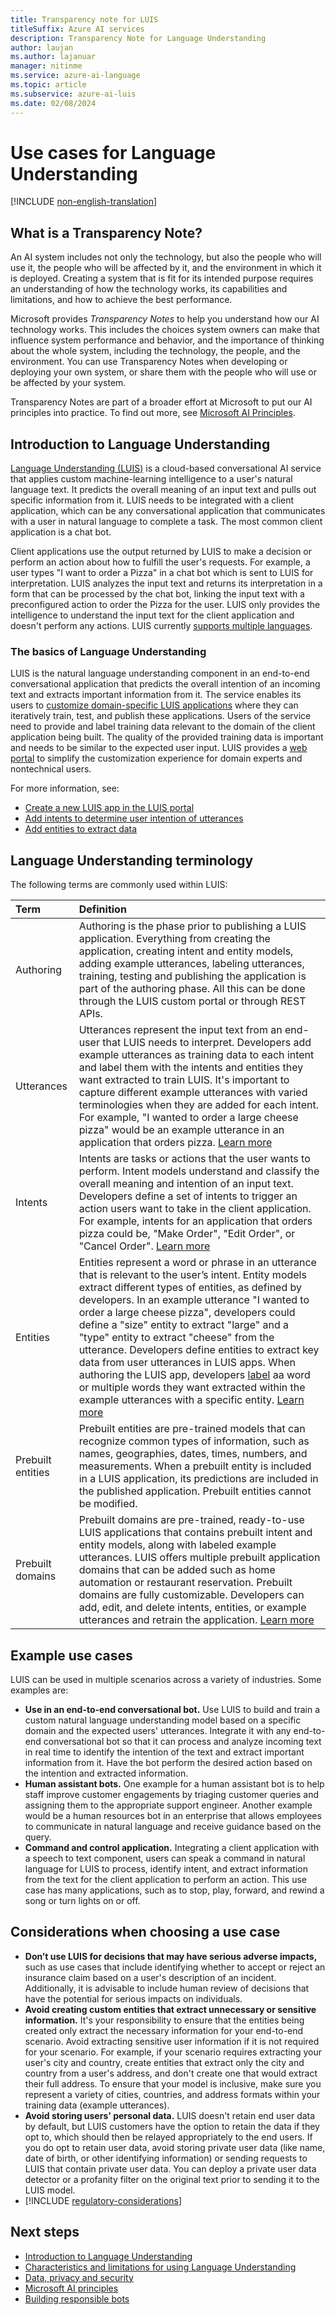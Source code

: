 ```yaml
---
title: Transparency note for LUIS
titleSuffix: Azure AI services
description: Transparency Note for Language Understanding
author: laujan
ms.author: lajanuar
manager: nitinme
ms.service: azure-ai-language
ms.topic: article
ms.subservice: azure-ai-luis
ms.date: 02/08/2024
---
```


# Use cases for Language Understanding

[!INCLUDE [non-english-translation](../includes/non-english-translation.md)]

## What is a Transparency Note?

An AI system includes not only the technology, but also the people who will use it, the people who will be affected by it, and the environment in which it is deployed. Creating a system that is fit for its intended purpose requires an understanding of how the technology works, its capabilities and limitations, and how to achieve the best performance.

Microsoft provides *Transparency Notes* to help you understand how our AI technology works. This includes the choices system owners can make that influence system performance and behavior, and the importance of thinking about the whole system, including the technology, the people, and the environment. You can use Transparency Notes when developing or deploying your own system, or share them with the people who will use or be affected by your system.

Transparency Notes are part of a broader effort at Microsoft to put our AI principles into practice. To find out more, see [Microsoft AI Principles](https://www.microsoft.com/ai/responsible-ai).

## Introduction to Language Understanding

[Language Understanding (LUIS)](/azure/ai-services/luis/what-is-luis) is a cloud-based conversational AI service that applies custom machine-learning intelligence to a user's natural language text. It predicts the overall meaning of an input text and pulls out specific information from it. LUIS needs to be integrated with a client application, which can be any conversational application that communicates with a user in natural language to complete a task. The most common client application is a chat bot.

Client applications use the output returned by LUIS to make a decision or perform an action about how to fulfill the user's requests. For example, a user types "I want to order a Pizza" in a chat bot which is sent to LUIS for interpretation. LUIS analyzes the input text and returns its interpretation in a form that can be processed by the chat bot, linking the input text with a preconfigured action to order the Pizza for the user. LUIS only provides the intelligence to understand the input text for the client application and doesn't perform any actions. LUIS currently [supports multiple languages](/azure/ai-services/luis/luis-language-support).

### The basics of Language Understanding

LUIS is the natural language understanding component in an end-to-end conversational application that predicts the overall intention of an incoming text and extracts important information from it. The service enables its users to [customize domain-specific LUIS applications](/azure/ai-services/luis/concepts/application-design) where they can iteratively train, test, and publish these applications. Users of the service need to provide and label training data relevant to the domain of the client application being built. The quality of the provided training data is important and needs to be similar to the expected user input. LUIS provides a [web portal](https://www.luis.ai) to simplify the customization experience for domain experts and nontechnical users.

For more information, see:

- [Create a new LUIS app in the LUIS portal](/azure/ai-services/luis/how-to/sign-in)
- [Add intents to determine user intention of utterances](/azure/ai-services/luis/how-to/intents)
- [Add entities to extract data](/azure/ai-services/luis/how-to/entities)

## Language Understanding terminology

The following terms are commonly used within LUIS:

|Term| Definition|
|:-----|:----|
|Authoring | Authoring is the phase prior to publishing a LUIS application. Everything from creating the application, creating intent and entity models, adding example utterances, labeling utterances, training, testing and publishing the application is part of the authoring phase. All this can be done through the LUIS custom portal or through REST APIs. |
|Utterances | Utterances represent the input text from an end-user that LUIS needs to interpret. Developers add example utterances as training data to each intent and label them with the intents and entities they want extracted to train LUIS. It's important to capture different example utterances with varied terminologies when they are added for each intent. For example, "I wanted to order a large cheese pizza" would be an example utterance in an application that orders pizza. [Learn more](/azure/ai-services/luis/concepts/utterances) |
|Intents | Intents are tasks or actions that the user wants to perform. Intent models understand and classify the overall meaning and intention of an input text. Developers define a set of intents to trigger an action users want to take in the client application. For example, intents for an application that orders pizza could be, "Make Order", "Edit Order", or "Cancel Order". [Learn more](/azure/ai-services/luis/concepts/intents) |
|Entities | Entities represent a word or phrase in an utterance that is relevant to the user’s intent. Entity models extract different types of entities, as defined by developers. In an example utterance "I wanted to order a large cheese pizza", developers could define a "size" entity to extract "large" and a "type" entity to extract "cheese" from the utterance. Developers define entities to extract key data from user utterances in LUIS apps. When authoring the LUIS app, developers [label](/azure/ai-services/luis/how-to/label-utterances) aa word or multiple words they want extracted within the example utterances with a specific entity. [Learn more](/azure/ai-services/luis/concepts/entities) |
|Prebuilt entities | Prebuilt entities are pre-trained models that can recognize common types of information, such as names, geographies, dates, times, numbers, and measurements. When a prebuilt entity is included in a LUIS application, its predictions are included in the published application. Prebuilt entities cannot be modified. |
|Prebuilt domains| Prebuilt domains are pre-trained, ready-to-use LUIS applications that contains prebuilt intent and entity models, along with labeled example utterances. LUIS offers multiple prebuilt application domains that can be added such as home automation or restaurant reservation. Prebuilt domains are fully customizable. Developers can add, edit, and delete intents, entities, or example utterances and retrain the application. [Learn more](/azure/ai-services/luis/luis-get-started-create-app) |


## Example use cases

LUIS can be used in multiple scenarios across a variety of industries. Some examples are:

* **Use in an end-to-end conversational bot.** Use LUIS to build and train a custom natural language understanding model based on a specific domain and the expected users' utterances. Integrate it with any end-to-end conversational bot so that it can process and analyze incoming text in real time to identify the intention of the text and extract important information from it. Have the bot perform the desired action based on the intention and extracted information.
* **Human assistant bots.** One example for a human assistant bot is to help staff improve customer engagements by triaging customer queries and assigning them to the appropriate support engineer. Another example would be a human resources bot in an enterprise that allows employees to communicate in natural language and receive guidance based on the query.
* **Command and control application.** Integrating a client application with a speech to text component, users can speak a command in natural language for LUIS to process, identify intent, and extract information from the text for the client application to perform an action. This use case has many applications, such as to stop, play, forward, and rewind a song or turn lights on or off.

## Considerations when choosing a use case

* **Don’t use LUIS for decisions that may have serious adverse impacts,** such as use cases that include identifying whether to accept or reject an insurance claim based on a user's description of an incident. Additionally, it is advisable to include human review of decisions that have the potential for serious impacts on individuals.
* **Avoid creating custom entities that extract unnecessary or sensitive information.** It's your responsibility to ensure that the entities being created only extract the necessary information for your end-to-end scenario. Avoid extracting sensitive user information if it is not required for your scenario. For example, if your scenario requires extracting your user's city and country, create entities that extract only the city and country from a user's address, and don't create one that would extract their full address. To ensure that your model is inclusive, make sure you represent a variety of cities, countries, and address formats within your training data (example utterances).
* **Avoid storing users' personal data.** LUIS doesn't retain end user data by default, but LUIS customers have the option to retain the data if they opt to, which should then be relayed appropriately to the end users. If you do opt to retain user data, avoid storing private user data (like name, date of birth, or other identifying information) or sending requests to LUIS that contain private user data. You can deploy a private user data detector or a profanity filter on the original text prior to sending it to the LUIS model. 
* [!INCLUDE [regulatory-considerations](../includes/regulatory-considerations.md)]

## Next steps

* [Introduction to Language Understanding](/azure/ai-services/luis/what-is-luis)
* [Characteristics and limitations for using Language Understanding](characteristics-and-limitations.md)
* [Data, privacy and security](data-privacy-security.md)
* [Microsoft AI principles](https://www.microsoft.com/ai/responsible-ai?rtc=1&activetab=pivot1%3aprimaryr6)
* [Building responsible bots](https://www.microsoft.com/research/uploads/prod/2018/11/Bot_Guidelines_Nov_2018.pdf)
